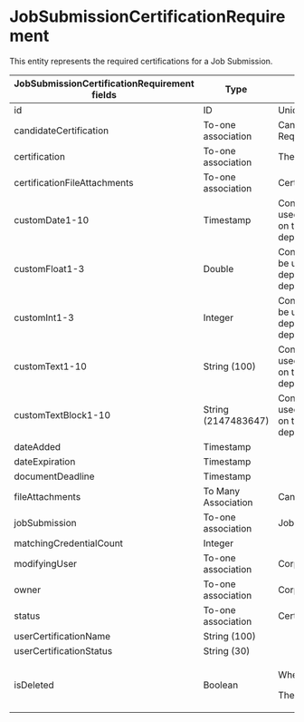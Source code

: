# JobSubmissionCertificationRequirement

This entity represents the required certifications for a Job Submission.

<table>
 <colgroup>
 <col width="20%" />
 <col width="20%" />
 <col width="20%" />
 <col width="20%" />
 <col width="20%" />
 </colgroup>
 <thead>
 <tr class="header">
 <th>JobSubmissionCertificationRequirement fields</th>
 <th>Type</th>
 <th>Description</th>
 <th>Not null</th>
 <th>Read-only</th>
 </tr>
 </thead>
 <tbody>
 <tr class="even">
 <td>id</td>
 <td>ID</td>
 <td>Unique identifier for this entity.</td>
 <td>X</td>
 <td>X</td>
 </tr>
<tr class="odd">
 <td>candidateCertification</td>
 <td>To-one association</td>
 <td>CandidateCertification that fulfills this Requirement.</td>
 <td></td>
 <td></td>
 </tr>
<tr class="even">
 <td>certification</td>
 <td>To-one association</td>
 <td>The Certification that is required.</td>
 <td>X</td>
 <td></td>
 </tr>
<tr class="odd">
 <td>certificationFileAttachments</td>
 <td>To-one association</td>
 <td>CertificationFileAttachment</td>
 <td></td>
 <td>X</td>
 </tr>
<tr class="even">
 <td>customDate1-10</td>
 <td>Timestamp</td>
 <td>Configurable date fields that can be used to store custom data depending on the needs of a particular deployment.</td>
 <td></td>
 <td></td>
 </tr>
<tr class="odd">
 <td>customFloat1-3</td>
 <td>Double</td>
 <td>Configurable numeric fields that can be used to store custom data depending on the needs of a particular deployment.</td>
 <td></td>
 <td></td>
 </tr>
<tr class="even">
 <td>customInt1-3</td>
 <td>Integer</td>
 <td>Configurable numeric fields that can be used to store custom data depending on the needs of a particular deployment.</td>
 <td></td>
 <td></td>
 </tr>
<tr class="odd">
 <td>customText1-10</td>
 <td>String (100)</td>
 <td>Configurable text fields that can be used to store custom data depending on the needs of a particular deployment.</td>
 <td></td>
 <td></td>
 </tr>
<tr class="even">
 <td>customTextBlock1-10</td>
 <td>String (2147483647)</td>
 <td>Configurable text fields that can be used to store custom data depending on the needs of a particular deployment.</td>
 <td></td>
 <td></td>
 </tr>
<tr class="odd">
 <td>dateAdded</td>
 <td>Timestamp</td>
 <td></td>
 <td>X</td>
 <td>X</td>
 </tr>
<tr class="even">
 <td>dateExpiration</td>
 <td>Timestamp</td>
 <td></td>
 <td></td>
 <td>X</td>
 </tr>
<tr class="odd">
 <td>documentDeadline</td>
 <td>Timestamp</td>
 <td></td>
 <td></td>
 <td></td>
 </tr>
<tr class="even">
 <td>fileAttachments</td>
 <td>To Many Association</td>
 <td>CandidateFileAttachment</td>
 <td></td>
 <td></td>
 </tr>
<tr class="odd">
 <td>jobSubmission</td>
 <td>To-one association</td>
 <td>JobSubmission</td>
 <td>X</td>
 <td></td>
 </tr>
<tr class="even">
 <td>matchingCredentialCount</td>
 <td>Integer</td>
 <td></td>
 <td></td>
 <td>X</td>
 </tr>
<tr class="odd">
 <td>modifyingUser</td>
 <td>To-one association</td>
 <td>CorporateUser</td>
 <td>X</td>
 <td>X</td>
 </tr>
<tr class="even">
 <td>owner</td>
 <td>To-one association</td>
 <td>CorporateUser</td>
 <td></td>
 <td></td>
 </tr>
<tr class="odd">
 <td>status</td>
 <td>To-one association</td>
 <td>CertificationRequirementStatusLookup</td>
 <td></td>
 <td></td>
 </tr>
<tr class="even">
 <td>userCertificationName</td>
 <td>String (100)</td>
 <td></td>
 <td></td>
 <td>X</td>
 </tr>
<tr class="odd">
 <td>userCertificationStatus</td>
 <td>String (30)</td>
 <td></td>
 <td></td>
 <td>X</td>
 </tr>
<tr class="even">
<td>isDeleted</td>
<td><p>Boolean</p></td>
<td><p><span>Whether entity is deleted.</span></p>
<p><span> <span>The default value is false.</span> </span></p></td>
<td>X</td>
<td> </td>
</tr>
 </tbody>
</table>
